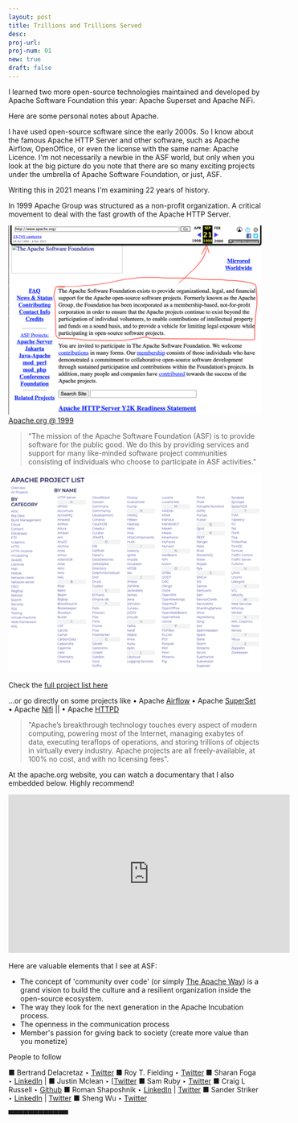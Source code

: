 ```yaml
---
layout: post
title: Trillions and Trillions Served
desc:
proj-url:
proj-num: 01
new: true
draft: false
---
```


I learned two more open-source technologies maintained and developed by Apache Software Foundation this year: Apache Superset and Apache NiFi. 

Here are some personal notes about Apache. 

I have used open-source software since the early 2000s. So I know about the famous Apache HTTP Server and other software, such as Apache Airflow, OpenOffice, or even the license with the same name: Apache Licence. I'm not necessarily a newbie in the ASF world, but only when you look at the big picture do you note that there are so many exciting projects under the umbrella of Apache Software Foundation, or just, ASF. 

Writing this in 2021 means I'm examining 22 years of history. 

In 1999 Apache Group was structured as a non-profit organization. A critical movement to deal with the fast growth of the Apache HTTP Server.

![](https://github.com/maluta/maluta.github.com/raw/master/images/apache-1.png)
[Apache.org @ 1999](https://web.archive.org/web/19990921062925/http://www.apache.org/)


> "The mission of the Apache Software Foundation (ASF) is to provide software for the public good. We do this by providing services and support for many like-minded software project communities consisting of individuals who choose to participate in ASF activities." 

![](https://github.com/maluta/maluta.github.com/raw/master/images/apache-2.png)


Check the [full project list here](https://apache.org/index.html#projects-list) 

...or go directly on some projects like • Apache [Airflow](http://airflow.apache.org/) • Apache [SuperSet](http://superset.apache.org/) • Apache [Nifi](http://nifi.apache.org/) || • Apache [HTTPD](https://httpd.apache.org/) 


> "Apache’s breakthrough technology touches every aspect of modern computing, powering most of the Internet, managing exabytes of data, executing teraflops of operations, and storing trillions of objects in virtually every industry. Apache projects are all freely-available, at 100% no cost, and with no licensing fees". 


At the apache.org website, you can watch a documentary that I also embedded below. Highly recommend! 


<center><iframe width="560" height="315" src="https://www.youtube.com/embed/JUt2nb0mgwg" title="YouTube video player" frameborder="0" allow="accelerometer; autoplay; clipboard-write; encrypted-media; gyroscope; picture-in-picture" allowfullscreen></iframe></center>
 

Here are valuable elements that I see at ASF: 

- The concept of 'community over code' (or simply [The Apache Way](https://www.apache.org/theapacheway/)) is a grand vision to build the culture and a resilient organization inside the open-source ecosystem. 
- The way they look for the next generation in the Apache Incubation process.
- The openness in the communication process
- Member's passion for giving back to society (create more value than you monetize)


People to follow

■ Bertrand Delacretaz ‣ [Twitter](https://twitter.com/bdelacretaz)
■ Roy T. Fielding ‣ [Twitter](https://twitter.com/fielding)
■ Sharan Foga ‣ [LinkedIn](https://www.linkedin.com/in/sfoga/?originalSubdomain=se) | 
■ Justin Mclean ‣ [[Twitter](https://twitter.com/justinmclean)
■ Sam Ruby ‣ [Twitter](https://twitter.com/samruby) 
■ Craig L Russell ‣ [Github](https://github.com/clr-apache)
■ Roman Shaposhnik ‣ [LinkedIn](https://www.linkedin.com/in/shaposhnik/) | [Twitter](https://twitter.com/rhatr)
■ Sander Striker ‣ [LinkedIn](https://www.linkedin.com/in/sstriker/?originalSubdomain=nl) | [Twitter](https://twitter.com/sstriker)
■ Sheng Wu ‣ [Twitter](https://twitter.com/wusheng1108)

▀▀▀▀▀▀▀▀▀▀▀▀
<br>
 
